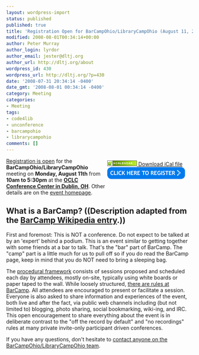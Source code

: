 ```yaml
---
layout: wordpress-import
status: published
published: true
title: 'Registration Open for BarCampOhio/LibraryCampOhio (August 11, 2008)'
modified: 2008-08-01T00:34:14+00:00
author: Peter Murray
author_login: lyrdor
author_email: jester@dltj.org
author_url: http://dltj.org/about
wordpress_id: 430
wordpress_url: http://dltj.org/?p=430
date: '2008-07-31 20:34:14 -0400'
date_gmt: '2008-08-01 00:34:14 -0400'
category: Meeting
categories:
- Meeting
tags:
- code4lib
- unconference
- barcampohio
- librarycampohio
comments: []
---
```

<div style="float:right; padding: 0.5em 1.5em 3em 0"><a href="http://suda.co.uk/projects/microformats/hcalendar/get-cal.php?uri=http://dltj.org/article/barcampohio-2008-registration/" title="Download iCal file"><img src="/assets/images/2008/07/microformat_hcalendar1.png" alt="hCalendar Encoded Microformat" width="80" height="15" />&nbsp;Download&nbsp;iCal&nbsp;file</a><br /><a href="http://barcampohio.eventbrite.com" title="BarCampOhio registration page"><img border="0" width="210" height="32" src="/assets/images/2008/07/register_blue.gif" alt="BarCampOhio Registration" /></a></div>
<div class="vevent" id="barcampohio-librarycampohio-2008-hcalendar"><a href="http://barcampohio.eventbrite.com/" title="http://barcampohio.eventbrite.com/">Registration is open</a> for the <span class="summary"><strong>BarCampOhio/LibraryCampOhio</strong></span> meeting on <strong>Monday, August 11th</strong> from <strong><abbr class="dtstart" title="2008-08-11T10:00-04:00" style="border:none;text-decoration: none;">10am</abbr> to <abbr class="dtend" title="2008-08-11T17:30-04:00" style="border:none;text-decoration: none;">5:30pm</abbr></strong> at the <a href="http://bcohmap.notlong.com/"><span class="location"><strong>OCLC Conference Center in Dublin, OH</strong></span></a>.  Other details are on the <a href="http://barcamp.org/BarCampOhio" title="BarCampOhio/LibraryCampOhio homepage" class="url">event homepage</a>.</div>
<h2>What is a BarCamp? ((Description adapted from the <a href="http://en.wikipedia.org/wiki/BarCamp" title="BarCamp entry in Wikipedia">BarCamp Wikipedia entry</a>.))</h2>
<p>First and foremost: This is NOT a conference. Do not expect to be talked at by an 'expert' behind a podium. This is an event similar to getting together with some friends at a bar to talk. That's the "bar" part of BarCamp. The "camp" part is a little much for us to pull off so if you do read the BarCamp page, keep in mind that you do NOT need to bring a sleeping bag.</p>
<p>The <a href="http://barcamp.org/WhatToExpect" title="BarCamp wiki / WhatToExpect">procedural framework</a> consists of sessions proposed and scheduled each day by attendees, mostly on-site, typically using white boards or paper taped to the wall.  While loosely structured, <a href="http://barcamp.org/TheRulesOfBarCamp" title="BarCamp wiki / TheRulesOfBarCamp">there are rules at BarCamp</a>. All attendees are encouraged to present or facilitate a session. Everyone is also asked to share information and experiences of the event, both live and after the fact, via public web channels including (but not limited to) blogging, photo sharing, social bookmarking, wiki-ing, and IRC. This open encouragement to share everything about the event is in deliberate contrast to the "off the record by default" and "no recordings" rules at many private invite-only participant driven conferences.</p>
<p>If you have any questions, don't hesitate to <a href="mailto:BarCampOhio@gmail.com">contact anyone on the BarCampOhio/LibraryCampOhio team</a>.</p>

